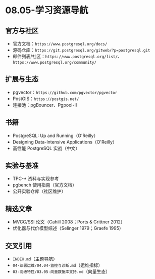 ﻿# 08.05-学习资源导航

## 官方与社区

- 官方文档：`https://www.postgresql.org/docs/`
- 源码仓库：`https://git.postgresql.org/gitweb/?p=postgresql.git`
- 邮件列表/社区：`https://www.postgresql.org/list/`、`https://www.postgresql.org/community/`

## 扩展与生态

- pgvector：`https://github.com/pgvector/pgvector`
- PostGIS：`https://postgis.net/`
- 连接池：pgBouncer、Pgpool-II

## 书籍

- PostgreSQL: Up and Running（O'Reilly）
- Designing Data-Intensive Applications（O'Reilly）
- 高性能 PostgreSQL 实战（中文）

## 实验与基准

- TPC-* 资料与实现参考
- pgbench 使用指南（官方文档）
- 公开实验仓库（社区维护）

## 精选文章

- MVCC/SSI 论文（Cahill 2008；Ports & Grittner 2012）
- 优化器与代价模型综述（Selinger 1979；Graefe 1995）

## 交叉引用

- `INDEX.md`（主题导航）
- `04-部署运维/04.04-监控与诊断.md`（运维指标）
- `03-高级特性/03.05-向量数据库支持.md`（向量生态）
